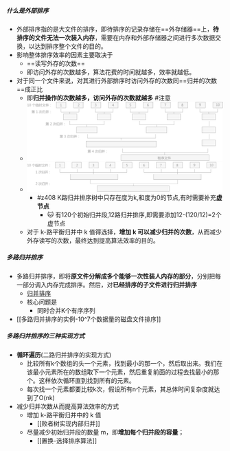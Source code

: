 ##### 什么是外部排序
- 外部排序指的是大文件的排序，即待排序的记录存储在==外存储器==上，**待排序的文件无法一次装入内存**，需要在内存和外部存储器之间进行多次数据交换，以达到排序整个文件的目的。
- 影响整体排序效率的因素主要取决于
	- ==读写外存的次数==
	- 即访问外存的次数越多，算法花费的时间就越多，效率就越低。
- 对于同一个文件来说，对其进行外部排序时访问外存的次数同==归并的次数==成正比
	- 即**归并操作的次数越多，访问外存的次数就越多** #注意 
	- ![](attachments/Pasted%20image%2020221205220704.png)
	- ![](attachments/Pasted%20image%2020221205220646.png)
		- #z408 K路归并排序树中只存在度为k,和度为0的节点,有时需要补充**虚节点**
			- 🐱 有120个初始归并段,12路归并排序,即需要添加12-(120/12)=2个虚节点
	- 对于 k-路平衡归并中 k 值得选择，**增加 k 可以减少归并的次数**，从而减少外存读写的次数，最终达到提高算法效率的目的。

##### 多路归并排序
- 多路归并排序，即将**原文件分解成多个能够一次性装人内存的部分**，分别把每一部分调入内存完成排序。然后，对**已经排序的子文件进行归并排序**
	- [归并排序](归并排序.md)
	- 核心问题是
		- 同时合并K个有序序列
- [[多路归并排序的实例-10^7个数据量的磁盘文件排序]]
##### 多路归并排序的三种实现方式
- **循环遍历**(二路归并排序的实现方式)
	- 比较所有k个数组的头一个元素，找到最小的那一个，然后取出来。我们在该最小元素所在的数组取下一个元素，然后重复前面的过程去找最小的那个。这样依次循环直到找到所有的元素。
	- 每次找一个元素都要比较k次，假设所有n个元素，其总体时间复杂度就达到了O(nk)
- 减少归并次数从而提高算法效率的方式
	- 增加 k-路平衡归并中的 k 值
		- [[败者树实现内部归并]]
	- 尽量减少初始归并段的数量 m，即**增加每个归并段的容量**；
		- [[置换-选择排序算法]]